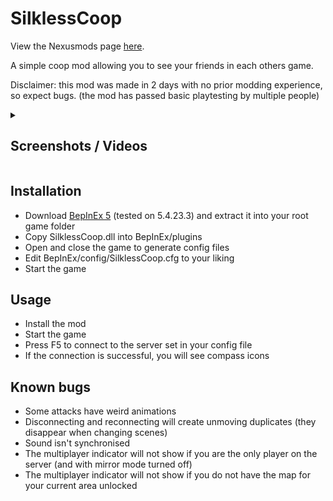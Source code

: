 # SilklessCoop

View the Nexusmods page [here](https://www.nexusmods.com/hollowknightsilksong/mods/73).

A simple coop mod allowing you to see your friends in each others game.

Disclaimer: this mod was made in 2 days with no prior modding experience, so expect bugs. (the mod has passed basic playtesting by multiple people)

<details>
<summary>

## Screenshots / Videos

</summary>

[![Movement Footage](https://img.youtube.com/vi/CJR4MXvXHsI/0.jpg)](https://www.youtube.com/watch?v=CJR4MXvXHsI)

[![Combat Footage](https://img.youtube.com/vi/L90_3az_o0M/0.jpg)](https://www.youtube.com/watch?v=L90_3az_o0M)

![Bellhart Screenshot 1](./Media/bellhart_1.jpg)
![Bellhart Screenshot 2](./Media/bellhart_2.jpg)
![Bellhart Screenshot 3](./Media/bellhart_3.jpg)
![Bellhart Screenshot 4](./Media/bellhart_4.jpg)
![Bellhart Screenshot 5](./Media/bellhart_5.jpg)
![Shellwood Screenshot 1](./Media/shellwood_1.jpg)
![Shellwood Screenshot 1](./Media/shellwood_2.jpg)
![Shellwood Screenshot 1](./Media/shellwood_3.jpg)
![Shellwood Screenshot 1](./Media/shellwood_4.jpg)

Note: player counter in the bottom left corner when viewing the quick map (holding L1)

</details>

## Installation

- Download [BepInEx 5](https://github.com/BepInEx/BepInEx/releases/) (tested on 5.4.23.3) and extract it into your root game folder
- Copy SilklessCoop.dll into BepInEx/plugins
- Open and close the game to generate config files
- Edit BepInEx/config/SilklessCoop.cfg to your liking
- Start the game

## Usage

- Install the mod
- Start the game
- Press F5 to connect to the server set in your config file
- If the connection is successful, you will see compass icons

## Known bugs

- Some attacks have weird animations
- Disconnecting and reconnecting will create unmoving duplicates (they disappear when changing scenes)
- Sound isn't synchronised
- The multiplayer indicator will not show if you are the only player on the server (and with mirror mode turned off)
- The multiplayer indicator will not show if you do not have the map for your current area unlocked
